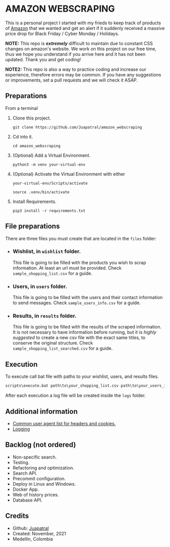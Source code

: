 # **AMAZON WEBSCRAPING**

This is a personal project I started with my frieds to keep track of products of [Amazon](https://www.amazon.com) that we wanted and get an alert if it suddenly received a massive price drop for Black Friday / Cyber Monday / Holidays.

**NOTE:** This repo is ***extremely*** difficult to maintain due to constant CSS changes on amazon's website. We work on this project on our free time, thus we hope you understand if you arrive here and it has not been updated. Thank you and get coding! 

**NOTE2:** This repo is also a way to practice coding and increase our experience, therefore errors may be common. If you have any suggestions or improvements, set a pull requests and we will check it ASAP.

## **Preparations**

From a terminal 

1. Clone this project.

    ```git clone https://github.com/Juapatral/amazon_webscraping``` 

2. Cd into it. 
    
    ```cd amazon_webscraping```

3. (Optional) Add a Virtual Environment.

    ```python3 -m venv your-virtual-env```

4. (Optional) Activate the Virtual Environment with either

    ```your-virtual-env/Scripts/activate```

    ```source .venv/bin/activate```

5. Install Requirements.
    
    ```pip3 install -r requirements.txt```

## **File preparations**

There are three files you must create that are located in the `files` folder:

* ### Wishlist, in `wishlist` folder.
    This file is going to be filled with the products you wish to scrap information. At least an url must be provided. Check `sample_shopping_list.csv` for a guide.
    
* ### Users, in `users` folder.
    This file is going to be filled with the users and their contact information to send messages. Check `sample_users_info.csv` for a guide.

* ### Results, in `results` folder.
    This file is going to be filled with the results of the scraped information. It is not necessary to have information before running, but it is *highly suggested* to create a new csv file with the exact same titles, to conserve the original structure. Check `sample_shopping_list_searched.csv` for a guide.    

## **Execution**
To execute call bat file with paths to your wishlist, users, and results files.

```cmd
scripts\execute.bat path\to\your_shopping_list.csv path\to\your_users_info.csv path\to\your_shopping_list_searched.csv
```

After each execution a log file will be created inside the `logs` folder.

## **Additional information**
* [Common user agent list for headers and cookies.](http://www.networkinghowtos.com/howto/common-user-agent-list/)
* [Logging](https://realpython.com/python-logging/)

## **Backlog (not ordered)**
* Non-specific search.
* Testing.
* Refactoring and optimization.
* Search API.
* Precommit configuration.
* Deploy in Linux and Windows.
* Docker App.
* Web of history prices.
* Database API.

## **Credits**
* Github: [Juapatral](https://www.github.com/Juapatral)
* Created: November, 2021
* Medellín, Colombia
